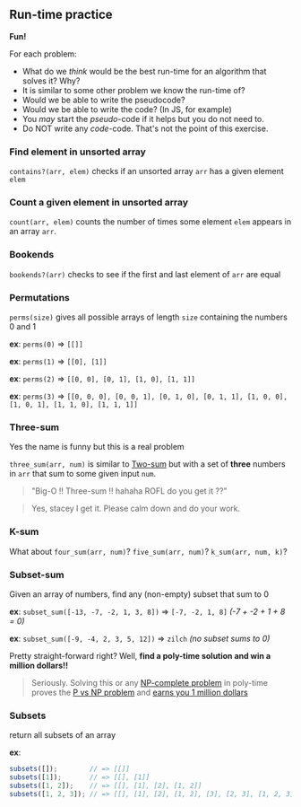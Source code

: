## Run-time practice

**Fun!**

For each problem:

* What do we _think_ would be the best run-time for an algorithm that solves it?  Why?
* It is similar to some other problem we know the run-time of?
* Would we be able to write the pseudocode?
* Would we be able to write the code? (In JS, for example)
* You _may_ start the _pseudo_-code if it helps but you do not need to.
* Do NOT write any _code_-code.  That's not the point of this exercise.


### Find element in unsorted array

`contains?(arr, elem)` checks if an unsorted array `arr` has a given element `elem`


### Count a given element in unsorted array

`count(arr, elem)` counts the number of times some element `elem` appears in an array `arr`.


### Bookends

`bookends?(arr)` checks to see if the first and last element of `arr` are equal


### Permutations

`perms(size)` gives all possible arrays of length `size` containing the numbers 0 and 1

**ex**: `perms(0)` => `[[]]`

**ex**: `perms(1)` => `[[0], [1]]`

**ex**: `perms(2)` => `[[0, 0], [0, 1], [1, 0], [1, 1]]`

**ex**: `perms(3)` => `[[0, 0, 0], [0, 0, 1], [0, 1, 0], [0, 1, 1], [1, 0, 0], [1, 0, 1], [1, 1, 0], [1, 1, 1]]`


### Three-sum

Yes the name is funny but this is a real problem

`three_sum(arr, num)` is similar to [Two-sum][two-sum] but with a set of **three** numbers in `arr` that sum to some given input `num`.

> "Big-O !! Three-sum !! hahaha ROFL do you get it ??"

> Yes, stacey I get it. Please calm down and do your work.

### K-sum

What about `four_sum(arr, num)`? `five_sum(arr, num)`? `k_sum(arr, num, k)`?


### Subset-sum

Given an array of numbers, find any (non-empty) subset that sum to 0

**ex**: `subset_sum([-13, -7, -2, 1, 3, 8])` => `[-7, -2, 1, 8]` _(-7 + -2 + 1 + 8 = 0)_

**ex**: `subset_sum([-9, -4, 2, 3, 5, 12])` => `zilch` _(no subset sums to 0)_

Pretty straight-forward right?  Well, **find a poly-time solution and win a million dollars!!**

> Seriously. Solving this or any [NP-complete problem](https://en.wikipedia.org/wiki/NP-completeness#NP-complete_problems) in poly-time proves the [P vs NP problem](https://git.generalassemb.ly/wdi-nyc-delorean/LECTURE_U03_D05_ES6-Big-O#super-advanced-resources) and [earns you 1 million dollars](https://en.wikipedia.org/wiki/Millennium_Prize_Problems)


### Subsets

return all subsets of an array

**ex**:
```javascript
subsets([]);        // => [[]]
subsets([1]);       // => [[], [1]]
subsets([1, 2]);    // => [[], [1], [2], [1, 2]]
subsets([1, 2, 3]); // => [[], [1], [2], [1, 2], [3], [2, 3], [1, 2, 3]]
```



[two-sum]: https://git.generalassemb.ly/wdi-nyc-delorean/LECTURE_U03_D05_ES6-Big-O#two-sum
